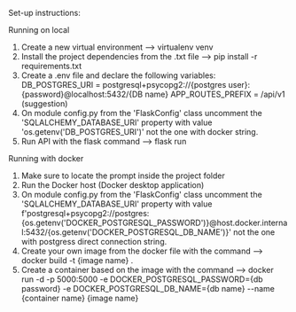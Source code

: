 Set-up instructions: 

Running on local

1. Create a new virtual environment --> virtualenv venv
2. Install the project dependencies from the .txt file --> pip install -r requirements.txt
3. Create a .env file and declare the following variables:
    DB_POSTGRES_URI = postgresql+psycopg2://{postgres user}:{password}@localhost:5432/{DB name}
    APP_ROUTES_PREFIX = /api/v1 (suggestion)
4. On module config.py from the 'FlaskConfig' class uncomment the 'SQLALCHEMY_DATABASE_URI' property with value 'os.getenv('DB_POSTGRES_URI')' not the one with docker string.
5. Run API with the flask command --> flask run


Running with docker

1. Make sure to locate the prompt inside the project folder
2. Run the Docker host (Docker desktop application)
3. On module config.py from the 'FlaskConfig' class uncomment the 'SQLALCHEMY_DATABASE_URI' property with value f'postgresql+psycopg2://postgres:{os.getenv('DOCKER_POSTGRESQL_PASSWORD')}@host.docker.internal:5432/{os.getenv('DOCKER_POSTGRESQL_DB_NAME')}' not the one with postgress direct connection string.
4. Create your own image from the docker file with the command --> docker build -t {image name} .
5. Create a container based on the image with the command --> docker run -d -p 5000:5000 -e DOCKER_POSTGRESQL_PASSWORD={db password} -e DOCKER_POSTGRESQL_DB_NAME={db name} --name {container name} {image name}
